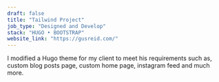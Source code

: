 ```yaml
---
draft: false
title: "Tailwind Project"
job_type: "Designed and Develop"
stack: "HUGO • BOOTSTRAP"
website_link: "https://gusreid.com/"
---
```


I modified a Hugo theme for my client to meet his requirements such as, custom blog posts page, custom home page, instagram feed and much more.
